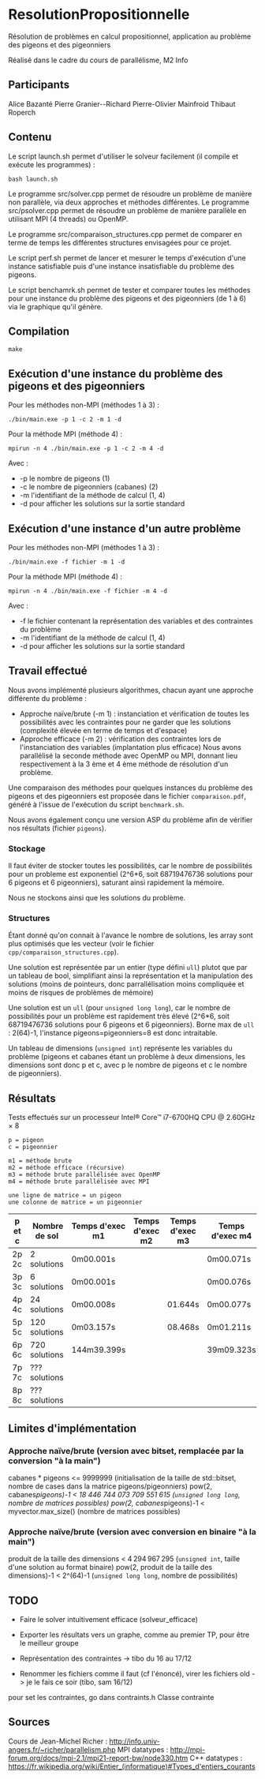 # ResolutionPropositionnelle

Résolution de problèmes en calcul propositionnel, application au problème des pigeons et des pigeonniers

Réalisé dans le cadre du cours de parallélisme, M2 Info

## Participants

Alice Bazanté
Pierre Granier--Richard
Pierre-Olivier Mainfroid
Thibaut Roperch

## Contenu

Le script launch.sh permet d'utiliser le solveur facilement (il compile et exécute les programmes) :

    bash launch.sh

Le programme src/solver.cpp permet de résoudre un problème de manière non parallèle, via deux approches et méthodes différentes.
Le programme src/psolver.cpp permet de résoudre un problème de manière parallèle en utilisant MPI (4 threads) ou OpenMP.

Le programme src/comparaison_structures.cpp permet de comparer en terme de temps les différentes structures envisagées pour ce projet.

Le script perf.sh permet de lancer et mesurer le temps d'exécution d'une instance satisfiable puis d'une instance insatisfiable du problème des pigeons.

Le script benchamrk.sh permet de tester et comparer toutes les méthodes pour une instance du problème des pigeons et des pigeonniers (de 1 à 6) via le graphique qu'il génère.

## Compilation

    make

## Exécution d'une instance du problème des pigeons et des pigeonniers

Pour les méthodes non-MPI (méthodes 1 à 3) :

    ./bin/main.exe -p 1 -c 2 -m 1 -d

Pour la méthode MPI (méthode 4) :

    mpirun -n 4 ./bin/main.exe -p 1 -c 2 -m 4 -d

Avec :
* -p le nombre de pigeons (1) 
* -c le nombre de pigeonniers (cabanes) (2)
* -m l'identifiant de la méthode de calcul (1, 4)
* -d pour afficher les solutions sur la sortie standard

## Exécution d'une instance d'un autre problème

Pour les méthodes non-MPI (méthodes 1 à 3) :

    ./bin/main.exe -f fichier -m 1 -d

Pour la méthode MPI (méthode 4) :

    mpirun -n 4 ./bin/main.exe -f fichier -m 4 -d

Avec :
* -f le fichier contenant la représentation des variables et des contraintes du problème
* -m l'identifiant de la méthode de calcul (1, 4)
* -d pour afficher les solutions sur la sortie standard

## Travail effectué

Nous avons implémenté plusieurs algorithmes, chacun ayant une approche différente du problème :
* Approche naïve/brute (-m 1) : instanciation et vérification de toutes les possibilités avec les contraintes pour ne garder que les solutions (complexité élevée en terme de temps et d'espace)
* Approche efficace (-m 2) : vérification des contraintes lors de l'instanciation des variables (implantation plus efficace)
Nous avons parallélisé la seconde méthode avec OpenMP ou MPI, donnant lieu respectivement à la 3 ème et 4 ème méthode de résolution d'un problème.

Une comparaison des méthodes pour quelques instances du problème des pigeons et des pigeonniers est proposée dans le fichier `comparaison.pdf`, généré à l'issue de l'exécution du script `benchmark.sh`.

Nous avons également conçu une version ASP du problème afin de vérifier nos résultats (fichier `pigeons`).

### Stockage

Il faut éviter de stocker toutes les possibilités, car le nombre de possibilités pour un probleme est exponentiel (2^6*6, soit 68719476736 solutions pour 6 pigeons et 6 pigeonniers), saturant ainsi rapidement la mémoire.

Nous ne stockons ainsi que les solutions du problème.

### Structures

Étant donné qu'on connait à l'avance le nombre de solutions, les array sont plus optimisés que les vecteur (voir le fichier `cpp/comparaison_structures.cpp`).

Une solution est représentée par un entier (type défini `ull`) plutot que par un tableau de bool, simplifiant ainsi la représentation et la manipulation des solutions (moins de pointeurs, donc parrallélisation moins compliquée et moins de risques de problèmes de mémoire)

Une solution est un `ull` (pour `unsigned long long`), car le nombre de possibilités pour un problème est rapidement très élevé (2^6*6, soit 68719476736 solutions pour 6 pigeons et 6 pigeonniers). Borne max de `ull` : 2(64)-1, l'instance pigeons=pigeonniers=8 est donc intraitable.

Un tableau de dimensions (`unsigned int`) représente les variables du problème (pigeons et cabanes étant un problème à deux dimensions, les dimensions sont donc p et c, avec p le nombre de pigeons et c le nombre de pigeonniers).

## Résultats

Tests effectués sur un processeur Intel® Core™ i7-6700HQ CPU @ 2.60GHz × 8

    p = pigeon
    c = pigeonnier

    m1 = méthode brute 
    m2 = méthode efficace (récursive) 
    m3 = méthode brute parallélisée avec OpenMP
    m4 = méthode brute parallélisée avec MPI

    une ligne de matrice = un pigeon
    une colonne de matrice = un pigeonnier

| p et c | Nombre de sol | Temps d'exec m1 | Temps d'exec m2 | Temps d'exec m3 | Temps d'exec m4 |
|--------|---------------|-----------------|-----------------|-----------------|-----------------|
| 2p 2c  | 2 solutions   |     0m00.001s   |                 |                 |     0m00.071s   |
| 3p 3c  | 6 solutions   |     0m00.001s   |                 |                 |     0m00.076s   |
| 4p 4c  | 24 solutions  |     0m00.008s   |                 |       01.644s   |     0m00.077s   | 
| 5p 5c  | 120 solutions |     0m03.157s   |                 |       08.468s   |     0m01.211s   | 
| 6p 6c  | 720 solutions |   144m39.399s   |                 |                 |    39m09.323s   |
| 7p 7c  | ??? solutions |                 |                 |                 |                 |
| 8p 8c  | ??? solutions |                 |                 |                 |                 |

## Limites d'implémentation

### Approche naïve/brute (version avec bitset, remplacée par la conversion "à la main")

cabanes * pigeons <= 9999999 (initialisation de la taille de std::bitset, nombre de cases dans la matrice pigeons/pigeonniers)
pow(2, cabanes*pigeons)-1 < 18 446 744 073 709 551 615 (`unsigned long long`, nombre de matrices possibles)
pow(2, cabanes*pigeons)-1 < myvector.max_size() (nombre de matrices possibles)

### Approche naïve/brute (version avec conversion en binaire "à la main")

produit de la taille des dimensions < 4 294 967 295 (`unsigned int`, taille d'une solution au format binaire)
pow(2, produit de la taille des dimensions)-1 < 2^(64)-1 (`unsigned long long`, nombre de possibilités)

## TODO

* Faire le solver intuitivement efficace (solveur_efficace)

* Exporter les résultats vers un graphe, comme au premier TP, pour être le meilleur groupe

* Représentation des contraintes -> tibo du 16 au 17/12

* Renommer les fichiers comme il faut (cf l'énoncé), virer les fichiers old -> je le fais ce soir (tibo, sam 16/12)

pour set les contraintes, go dans contraints.h
Classe contrainte

## Sources

Cours de Jean-Michel Richer : http://info.univ-angers.fr/~richer/parallelism.php
MPI datatypes : http://mpi-forum.org/docs/mpi-2.1/mpi21-report-bw/node330.htm
C++ datatypes : https://fr.wikipedia.org/wiki/Entier_(informatique)#Types_d'entiers_courants
